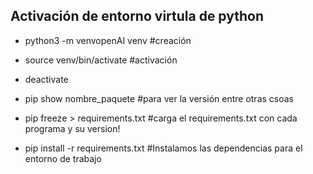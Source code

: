 
## Activación de entorno virtula de python
- python3 -m venvopenAI venv #creación
- source venv/bin/activate #activación
- deactivate

- pip show nombre_paquete #para ver la versión entre otras csoas
- pip freeze > requirements.txt #carga el requirements.txt con cada programa y su version!
- pip install -r requirements.txt #Instalamos las dependencias para el entorno de trabajo
